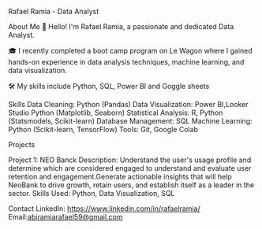Rafael Ramia - Data Analyst


About Me
👋 Hello! I'm Rafael Ramia, a passionate and dedicated Data Analyst.

🎓 I recently completed a boot camp program on Le Wagon where I gained hands-on experience in data analysis techniques, machine learning, and data visualization.

🛠 My skills include Python, SQL, Power BI and Goggle sheets

Skills
Data Cleaning: Python (Pandas)
Data Visualization: Power BI,Looker Studio Python (Matplotlib, Seaborn)
Statistical Analysis: R, Python (Statsmodels, Scikit-learn)
Database Management: SQL
Machine Learning: Python (Scikit-learn, TensorFlow)
Tools: Git, Google Colab

Projects

Project 1: NEO Banck
Description: Understand the user's usage profile and determine which are considered engaged to understand and evaluate user retention and engagement.Generate actionable insights that will help NeoBank to drive growth, retain users, and establish itself as a leader in the sector.
Skills Used: Python, Data Visualization, SQL


Contact
LinkedIn: https://www.linkedin.com/in/rafaelramia/
Email:abiramiarafael59@gmail.com
